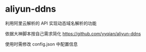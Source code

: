 # aliyun-ddns
利用阿里云解析的 API 实现动态域名解析的功能

依据大神脚本按自己需求简化
https://github.com/yyqian/aliyun-ddns

使用时需修改 config.json 中配置信息
